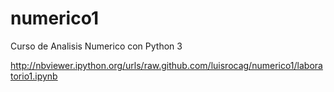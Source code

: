 # numerico1
Curso de Analisis Numerico con Python 3

http://nbviewer.ipython.org/urls/raw.github.com/luisrocag/numerico1/laboratorio1.ipynb 
